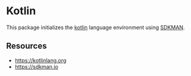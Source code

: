 # Kotlin

This package initializes the [kotlin](https://kotlinlang.org) language
environment using [SDKMAN](https://sdkman.io/).

## Resources

- https://kotlinlang.org
- https://sdkman.io

